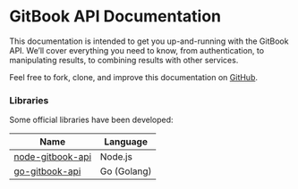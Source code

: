 # GitBook API Documentation

This documentation is intended to get you up-and-running with the GitBook API. We’ll cover everything you need to know, from authentication, to manipulating results, to combining results with other services.

Feel free to fork, clone, and improve this documentation on [GitHub](https://github.com/GitbookIO/api-guide).

### Libraries

Some official libraries have been developed:

| Name | Language |
| ----- | ------- |
| [node-gitbook-api](https://github.com/GitbookIO/node-gitbook-api) | Node.js |
| [go-gitbook-api](https://github.com/GitbookIO/go-gitbook-api) | Go (Golang) | 

